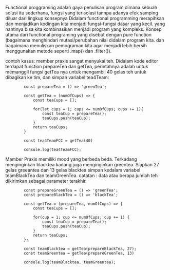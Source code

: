 Functional proggraming adalah gaya penulisan program dimana sebuah solusi itu sederhana, fungsi yang terisolasi tannpa adanya efek samping diluar dari lingkup konsepnya
Didalam functional programming merapihkan dan menjadikan kodingan kita menjadi fungsi-fungsi dasar yang kecil. yang nantinya bisa kita kombinasikan menjadi program yang kompleks.
Konsep utama dari functional  programing yang disebut dengan pure function (bagaimana menghindari mutasi/perubahan nilai didalam program kita. dan bagaimana menuliskan pemograman kita agar menjadi lebih bersih menggunakan metode seperti .map() dan .filter()).

contoh kasus:
member praxis sangat menyukai  teh. Didalam kode editor terdapat function prepareTea dan getTea, perintahnya adalah untuk memanggil fungsi getTea nya untuk mengambil 40 gelas teh untuk dibagikan ke tim, dan simpan variabel tea4Team:

            const prepareTea = () => 'greenTea';

            const getTea = (numOfCups) => {
                const teaCups = [];

                for(let cups = 1; cups <= numOfCups; cups += 1){
                    const teaCup = prepareTea();
                    teaCups.push(teaCup);
                }
                return teaCups;
            }

            const tea4TeamFCC = getTea(40)

            console.log(tea4TeamFCC);

Mamber Praxis memiliki mood yang berbeda beda. Terkadang menginginkan blacktea kadang juga menginginkan greentea. Siapkan 27 gelas greeantea dan 13 gelas blacktea simpan kedalam variabel teamBlackTea dan teamGreenTea. catatan : data atau berapa jumlah teh dikirimkan sebagai parameter terakhir.


            const prepareGreenTea = () => 'greenTea';
            const prepareBlackTea = () => 'blackTea';

            const getTea = (prepareTea, numOfCups) => {
                const teaCups = [];

                for(cup = 1; cup <= numOfCups; cup += 1) {
                    const teaCup = prepareTea();
                    teaCups.push(teaCup);
                }
                return teaCups;
            };

            const teamBlacktea = getTea(prepareBlackTea, 27);
            const teamGreentea = getTea(prepareGreenTea, 13)

            console.log(teamBlacktea, teamGreentea);

